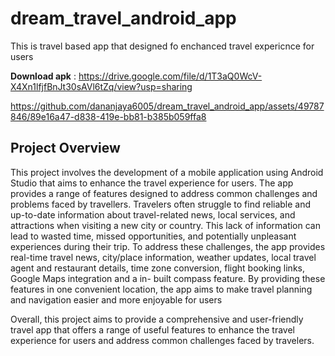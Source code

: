 # dream_travel_android_app
This is travel based app that designed fo enchanced travel expericnce for users

**Download apk** : https://drive.google.com/file/d/1T3aQ0WcV-X4Xn1lfjfBnJt30sAVl6tZq/view?usp=sharing




https://github.com/dananjaya6005/dream_travel_android_app/assets/49787846/89e16a47-d838-419e-bb81-b385b059ffa8

## Project Overview

This project involves the development of a mobile application using Android Studio that aims to enhance the travel experience for users. The app provides a range of features designed to address common challenges and problems faced by travellers.
Travelers often struggle to find reliable and up-to-date information about travel-related news, local services, and attractions when visiting a new city or country. This lack of information can lead to wasted time, missed opportunities, and potentially unpleasant experiences during their trip.
To address these challenges, the app provides real-time travel news, city/place information, weather updates, local travel agent and restaurant details, time zone conversion, flight booking links, Google Maps integration and a in- built compass feature. By providing these features in one convenient location, the app aims to make travel planning and navigation easier and more enjoyable for users

Overall, this project aims to provide a comprehensive and user-friendly travel app that offers a range of useful features to enhance the travel experience for users and address common challenges faced by travelers.
